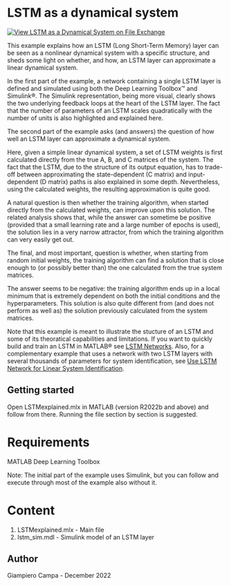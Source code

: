 # LSTM as a dynamical system

[![View LSTM as a Dynamical System on File Exchange](https://www.mathworks.com/matlabcentral/images/matlab-file-exchange.svg)](https://www.mathworks.com/matlabcentral/fileexchange/124970-lstm-as-a-dynamical-system)

This example explains how an LSTM (Long Short-Term Memory) layer can be seen as a nonlinear dynamical system with a specific structure, and sheds some light on whether, and how, an LSTM layer can approximate a linear dynamical system. 

In the first part of the example, a network containing a single LSTM layer is defined and simulated using both the Deep Learning Toolbox&trade; and Simulink&reg;. The Simulink representation, being more visual, clearly shows the two underlying feedback loops at the heart of the LSTM layer. The fact that the number of parameters of an LSTM scales quadratically with the number of units is also highlighted and explained here.

The second part of the example asks (and answers) the question of how well an LSTM layer can approximate a dynamical system. 

Here, given a simple linear dynamical system, a set of LSTM weights is first calculated directly from the true A, B, and C matrices of the system. The fact that the LSTM, due to the structure of its output equation, has to trade-off between approximating the state-dependent (C matrix) and input-dependent (D matrix) paths is also explained in some depth. Nevertheless, using the calculated weights, the resulting approximation is quite good.

A natural question is then whether the training algorithm, when started directly from the calculated weights, can improve upon this solution. The related analysis shows that, while the answer can sometime be positive (provided that a small learning rate and a large number of epochs is used), the solution lies in a very narrow attractor, from which the training algorithm can very easily get out.

The final, and most important, question is whether, when starting from random initial weights, the training algorithm can find a solution that is close enough to (or possibly better than) the one calculated from the true system matrices. 

The answer seems to be negative: the training algorithm ends up in a local minimum that is extremely dependent on both the initial conditions and the hyperparameters. This solution is also quite different from (and does not perform as well as) the solution previously calculated from the system matrices.

Note that this example is meant to illustrate the stucture of an LSTM and some of its theoratical capabilities and limitations. If you want to quickly build and train an LSTM in MATLAB&reg; see [LSTM Networks](https://www.mathworks.com/help/deeplearning/ug/long-short-term-memory-networks.html). Also, for a complementary example that uses a network with two LSTM layers with several thousands of parameters for system identification, see [Use LSTM Network for Linear System Identification](https://www.mathworks.com/help/ident/ug/use-lstm-for-linear-system-identification.html).


## Getting started

Open LSTMexplained.mlx in MATLAB (version R2022b and above) and follow from there. Running the file section by section is suggested.

# Requirements

MATLAB
Deep Learning Toolbox

Note: The initial part of the example uses Simulink, but you can follow and execute through most of the example also without it.

# Content

1) LSTMexplained.mlx -  Main file
2) lstm_sim.mdl      -  Simulink model of an LSTM layer 

## Author
Giampiero Campa - December 2022
